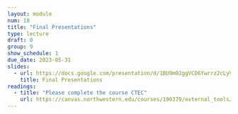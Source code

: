 ```yaml
---
layout: module
num: 18
title: "Final Presentations"
type: lecture
draft: 0
group: 9
show_schedule: 1
due_date: 2023-05-31
slides:
  - url: https://docs.google.com/presentation/d/1BU9m02ggVCD6Ywrrz2cLyVIl1oY84CciTuU0sX-hzGI/edit?usp=sharing
    title: Final Presentations
readings:
  - title: "Please complete the course CTEC"
    url: https://canvas.northwestern.edu/courses/190379/external_tools/8871
---    
```

